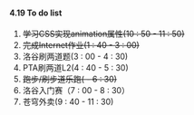 #### 4.19 To do list

1. ~~学习CSS实现animation属性(10 : 50 - 11 : 50)~~
2. ~~完成Internet作业(1 : 40 - 3 :  00)~~
3. 洛谷刷两道题(3 : 00 - 4 : 30)
4. PTA刷两道L2(4 : 40 - 5 : 30)
5. ~~跑步/刷步道乐跑( - 6 : 30)~~
6. 洛谷入门赛（7 : 00 - 8 : 30）
7. 苍穹外卖(9 : 40 - 11 : 30)